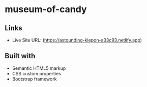 # museum-of-candy

## Links

- Live Site URL: (https://astounding-klepon-a33c93.netlify.app)

## Built with

- Semantic HTML5 markup
- CSS custom properties
- Bootstrap framework
